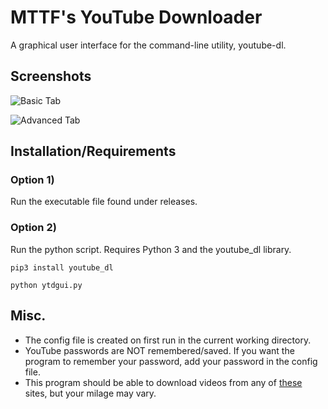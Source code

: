 # MTTF's YouTube Downloader
A graphical user interface for the command-line utility, youtube-dl.

## Screenshots

![Basic Tab](http://i.imgur.com/QxEVoRt.png)

![Advanced Tab](http://i.imgur.com/WBWdFpi.png)

## Installation/Requirements

### Option 1)

Run the executable file found under releases.

### Option 2)

Run the python script. Requires Python 3 and the youtube_dl library.

`pip3 install youtube_dl`

`python ytdgui.py`

## Misc.

* The config file is created on first run in the current working directory.
* YouTube passwords are NOT remembered/saved. If you want the program to remember your password, add your password in the config file.
* This program should be able to download videos from any of [these](https://rg3.github.io/youtube-dl/supportedsites.html) sites, but your milage may vary.

